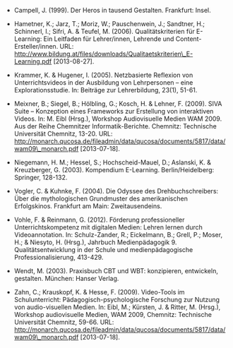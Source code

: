 <!-- filename: 99_Literatur.md -->
<!-- title: Literatur -->

- Campell, J. (1999). Der Heros in tausend Gestalten. Frankfurt: Insel.

- Hametner, K.; Jarz, T.; Moriz, W.; Pauschenwein, J.; Sandtner, H.; Schinnerl, I.; Sifri, A. &amp; Teufel, M. (2006). Qualitätskriterien für E-Learning: Ein Leitfaden für Lehrer/innen, Lehrende und Content-Ersteller/innen. URL: http://www.bildung.at/files/downloads/Qualitaetskriterien\_E-Learning.pdf \[2013-08-27].

- Krammer, K. &amp; Hugener, I. (2005). Netzbasierte Reflexion von Unterrichtsvideos in der Ausbildung von Lehrpersonen – eine Explorationsstudie. In: Beiträge zur Lehrerbildung, 23(1), 51-61.

- Meixner, B.; Siegel, B.; Hölbling, G.; Kosch, H. &amp; Lehner, F. (2009). SIVA Suite – Konzeption eines Frameworks zur Erstellung von interaktiven Videos. In: M. Eibl (Hrsg.), Workshop Audiovisuelle Medien WAM 2009. Aus der Reihe Chemnitzer Informatik-Berichte. Chemnitz: Technische Universität Chemnitz, 13-20. URL: http://monarch.qucosa.de/fileadmin/data/qucosa/documents/5817/data/wam09\_monarch.pdf \[2013-07-18].

- Niegemann, H. M.; Hessel, S.; Hochscheid-Mauel, D.; Aslanski, K. &amp; Kreuzberger, G. (2003). Kompendium E-Learning. Berlin/Heidelberg: Springer, 128-132.

- Vogler, C. &amp; Kuhnke, F. (2004). Die Odyssee des Drehbuchschreibers: Über die mythologischen Grundmuster des amerikanischen Erfolgskinos. Frankfurt am Main: Zweitausendeins.

- Vohle, F. &amp; Reinmann, G. (2012). Förderung professioneller Unterrichtskompetenz mit digitalen Medien: Lehren lernen durch Videoannotation. In: Schulz-Zander, R.; Eickelmann, B.; Grell, P.; Moser, H.; &amp; Niesyto, H. (Hrsg.), Jahrbuch Medienpädagogik 9. Qualitätsentwicklung in der Schule und medienpädagogische Professionalisierung, 413-429.

- Wendt, M. (2003). Praxisbuch CBT und WBT: konzipieren, entwickeln, gestalten. München: Hanser Verlag.

- Zahn, C.; Krauskopf, K. &amp; Hesse, F. (2009). Video-Tools im Schulunterricht: Pädagogisch-psychologische Forschung zur Nutzung von audio-visuellen Medien. In: Eibl, M.; Kürsten, J. &amp; Ritter, M. (Hrsg.), Workshop audiovisuelle Medien, WAM 2009, Chemnitz: Technische Universität Chemnitz, 59-66. URL: http://monarch.qucosa.de/fileadmin/data/qucosa/documents/5817/data/wam09\_monarch.pdf \[2013-07-18].

